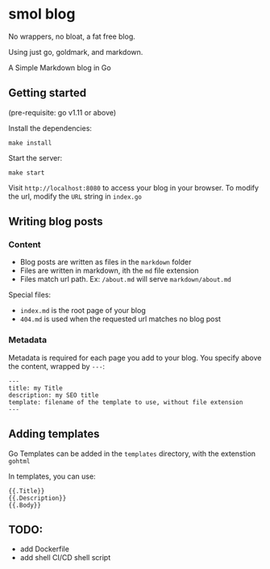 # smol blog

No wrappers, no bloat, a fat free blog.

Using just go, goldmark, and markdown.

A Simple Markdown blog in Go

## Getting started

(pre-requisite: go v1.11 or above)

Install the dependencies:

```
make install
```

Start the server:

```
make start
```

Visit `http://localhost:8080` to access your blog in your browser. To modify the url, modify the `URL` string in `index.go` 

## Writing blog posts

### Content

* Blog posts are written as files in the `markdown` folder
* Files are written in markdown, ith the `md` file extension
* Files match url path. Ex: `/about.md` will serve `markdown/about.md`

Special files:

* `index.md` is the root page of your blog
* `404.md` is used when the requested url matches no blog post

### Metadata

Metadata is required for each page you add to your blog. You specify above the content, wrapped by `---`:

```
---
title: my Title
description: my SEO title
template: filename of the template to use, without file extension
---
```

## Adding templates

Go Templates can be added in the `templates` directory, with the extenstion `gohtml`

In templates, you can use:

```
{{.Title}}
{{.Description}}
{{.Body}}
```

## TODO:

- add Dockerfile
- add shell CI/CD shell script
